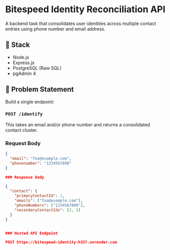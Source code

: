 # Bitespeed Identity Reconciliation API

A backend task that consolidates user identities across multiple contact entries using phone number and email address.

## 🔧 Stack

- Node.js
- Express.js
- PostgreSQL (Raw SQL)
- pgAdmin 4

## 🧠 Problem Statement

Build a single endpoint:

### `POST /identify`

This takes an email and/or phone number and returns a consolidated contact cluster.

### Request Body

```json
{
  "email": "foo@example.com",
  "phonenumber": "1234567890"
}

### Response body

{
  "contact": {
    "primaryContactId": 1,
    "emails": ["foo@example.com"],
    "phoneNumbers": ["1234567890"],
    "secondaryContactIds": [2, 3]
  }
}


### Hosted API Endpoint

POST https://bitespeed-identity-h357.onrender.com

